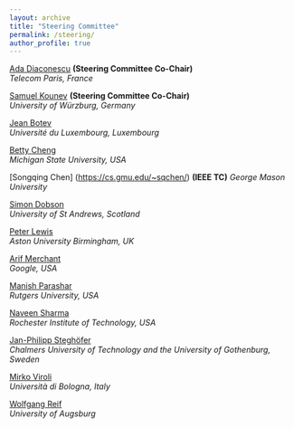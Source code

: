 ```yaml
---
layout: archive
title: "Steering Committee"
permalink: /steering/
author_profile: true
---
```


[Ada Diaconescu](http://adadiaconescu.there-you-are.com/) **(Steering Committee Co-Chair)**  
*Telecom Paris, France*

[Samuel Kounev](http://go.uni-wuerzburg.de/kounev) **(Steering Committee Co-Chair)**  
 *University of Würzburg, Germany*

[Jean Botev](https://wwwfr.uni.lu/recherche/fstc/computer_science_and_communications_research_unit/membres/jean_botev)  
 *Université du Luxembourg, Luxembourg*

[Betty Cheng](http://www.cse.msu.edu/~chengb/)  
 *Michigan State University, USA*
 
[Songqing Chen] (https://cs.gmu.edu/~sqchen/) **(IEEE TC)** 
 *George Mason University*

[Simon Dobson](https://www.cs.st-andrews.ac.uk/directory/person?id=sd)  
 *University of St Andrews, Scotland*

[Peter Lewis](https://www2.aston.ac.uk/eas/staff/a-z/dr-peter-lewis)  
 *Aston University Birmingham, UK*

[Arif Merchant](https://ai.google/research/people/author57990/)  
 *Google, USA* 

[Manish Parashar](https://www.cs.rutgers.edu/faculty/manish-parashar)  
 *Rutgers University, USA*

[Naveen Sharma](https://www.rit.edu/directory/nxsvse-naveen-sharma)  
 *Rochester Institute of Technology, USA*

[Jan-Philipp Steghöfer](https://www.chalmers.se/en/staff/Pages/jan-philipp-steghofer.aspx)  
 *Chalmers University of Technology and the University of Gothenburg, Sweden*

[Mirko Viroli](https://www.unibo.it/sitoweb/mirko.viroli)  
 *Università di Bologna, Italy*

[Wolfgang Reif](https://www.informatik.uni-augsburg.de/de/lehrstuehle/swt/se/staff/reif/)  
 *University of Augsburg*
